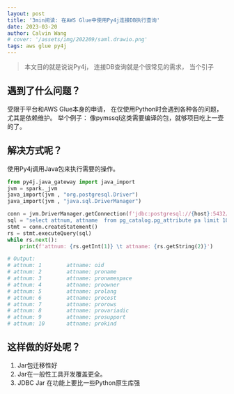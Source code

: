 ```yaml
---
layout: post
title: '3min阅读: 在AWS Glue中使用Py4j连接DB执行查询'
date: 2023-03-20
author: Calvin Wang
# cover: '/assets/img/202209/saml.drawio.png'
tags: aws glue py4j
---
```


> 本文目的就是说说Py4j， 连接DB查询就是个很常见的需求， 当个引子


## 遇到了什么问题？
受限于平台和AWS Glue本身的申请， 在仅使用Python时会遇到各种各的问题，尤其是依赖维护。
举个例子：
像pymssql这类需要编译的包，就够项目吃上一壶的了。

## 解决方式呢？
使用Py4j调用Java包来执行需要的操作。
```python
from py4j.java_gateway import java_import
jvm = spark._jvm
java_import(jvm , "org.postgresql.Driver")
java_import(jvm , "java.sql.DriverManager")

conn = jvm.DriverManager.getConnection(f'jdbc:postgresql://{host}:5432/{db}', usr, password)
sql = "select attnum, attname  from pg_catalog.pg_attribute pa limit 10"
stmt = conn.createStatement()
rs = stmt.executeQuery(sql)
while rs.next():
    print(f'attnum: {rs.getInt(1)} \t attname: {rs.getString(2)}')

# Output:
# attnum: 1        attname: oid
# attnum: 2        attname: proname
# attnum: 3        attname: pronamespace
# attnum: 4        attname: proowner
# attnum: 5        attname: prolang
# attnum: 6        attname: procost
# attnum: 7        attname: prorows
# attnum: 8        attname: provariadic
# attnum: 9        attname: prosupport
# attnum: 10       attname: prokind

```

## 这样做的好处呢？
1. Jar包迁移性好
2. Jar在一般性工具开发覆盖更全。
3. JDBC Jar 在功能上要比一些Python原生库强
